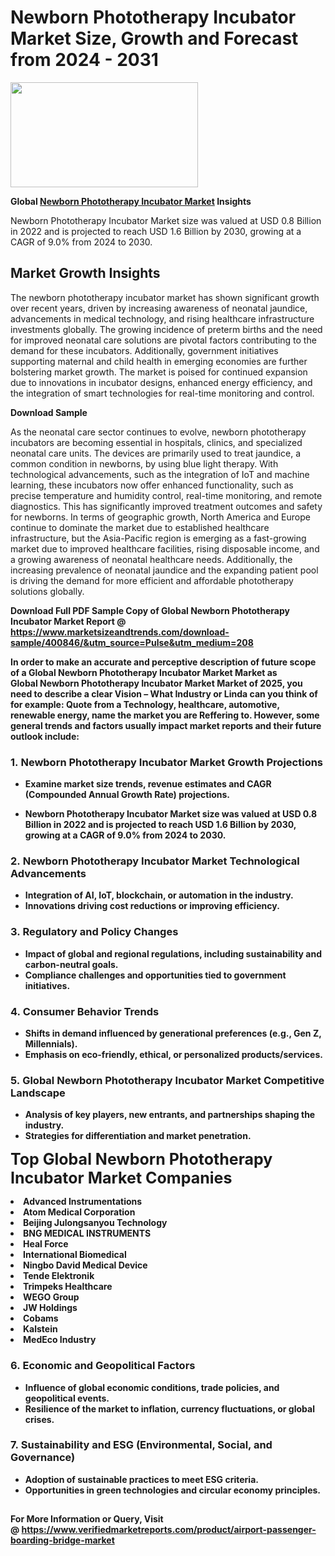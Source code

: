 <H1>Newborn Phototherapy Incubator Market Size, Growth and Forecast from 2024 - 2031</H1><img class="aligncenter size-medium wp-image-584254" src="https://thirdeyenews.in/wp-content/uploads/2024/09/Global-Market-Research-300x168.jpeg" alt="" width="300" height="168" /><p><strong>Global&nbsp;<a href="https://www.marketsizeandtrends.com/download-sample/400846/&amp;utm_source=Pulse&amp;utm_medium=208">Newborn Phototherapy Incubator Market</a> Insights</strong></p><p>Newborn Phototherapy Incubator Market size was valued at USD 0.8 Billion in 2022 and is projected to reach USD 1.6 Billion by 2030, growing at a CAGR of 9.0% from 2024 to 2030.</p><p><h2>Market Growth Insights</h2> <p>The newborn phototherapy incubator market has shown significant growth over recent years, driven by increasing awareness of neonatal jaundice, advancements in medical technology, and rising healthcare infrastructure investments globally. The growing incidence of preterm births and the need for improved neonatal care solutions are pivotal factors contributing to the demand for these incubators. Additionally, government initiatives supporting maternal and child health in emerging economies are further bolstering market growth. The market is poised for continued expansion due to innovations in incubator designs, enhanced energy efficiency, and the integration of smart technologies for real-time monitoring and control.</p> <p><strong>Download Sample</strong></p> <p>As the neonatal care sector continues to evolve, newborn phototherapy incubators are becoming essential in hospitals, clinics, and specialized neonatal care units. The devices are primarily used to treat jaundice, a common condition in newborns, by using blue light therapy. With technological advancements, such as the integration of IoT and machine learning, these incubators now offer enhanced functionality, such as precise temperature and humidity control, real-time monitoring, and remote diagnostics. This has significantly improved treatment outcomes and safety for newborns. In terms of geographic growth, North America and Europe continue to dominate the market due to established healthcare infrastructure, but the Asia-Pacific region is emerging as a fast-growing market due to improved healthcare facilities, rising disposable income, and a growing awareness of neonatal healthcare needs. Additionally, the increasing prevalence of neonatal jaundice and the expanding patient pool is driving the demand for more efficient and affordable phototherapy solutions globally.</p> <p><strong></p><p><span class=""><strong>Download Full PDF Sample Copy of Global Newborn Phototherapy Incubator Market Report</strong> @ <a href="https://www.marketsizeandtrends.com/download-sample/400846/&amp;utm_source=Pulse&amp;utm_medium=208" target="_blank">https://www.marketsizeandtrends.com/download-sample/400846/&amp;utm_source=Pulse&amp;utm_medium=208</a></span></p><p>In order to make an accurate and perceptive description of future scope of a Global&nbsp;Newborn Phototherapy Incubator Market Market as Global&nbsp;Newborn Phototherapy Incubator Market Market of 2025, you need to describe a clear Vision &ndash; What Industry or Linda can you think of for example: Quote from a Technology, healthcare, automotive, renewable energy, name the market you are Reffering to. However, some general trends and factors usually impact market reports and their future outlook include:</p><h3>1.&nbsp;<strong>Newborn Phototherapy Incubator Market Growth Projections</strong></h3><ul><li>Examine market size trends, revenue estimates and CAGR (Compounded Annual Growth Rate) projections.</li><li><p>Newborn Phototherapy Incubator Market size was valued at USD 0.8 Billion in 2022 and is projected to reach USD 1.6 Billion by 2030, growing at a CAGR of 9.0% from 2024 to 2030.</p></li></ul><h3>2.&nbsp;<strong>Newborn Phototherapy Incubator Market Technological Advancements</strong></h3><ul><li>Integration of AI, IoT, blockchain, or automation in the industry.</li><li>Innovations driving cost reductions or improving efficiency.</li></ul><h3>3.&nbsp;<strong>Regulatory and Policy Changes</strong></h3><ul><li>Impact of global and regional regulations, including sustainability and carbon-neutral goals.</li><li>Compliance challenges and opportunities tied to government initiatives.</li></ul><h3>4.&nbsp;<strong>Consumer Behavior Trends</strong></h3><ul><li>Shifts in demand influenced by generational preferences (e.g., Gen Z, Millennials).</li><li>Emphasis on eco-friendly, ethical, or personalized products/services.</li></ul><h3>5.&nbsp;<strong>Global Newborn Phototherapy Incubator Market Competitive Landscape</strong></h3><ul><li>Analysis of key players, new entrants, and partnerships shaping the industry.</li><li>Strategies for differentiation and market penetration.</li></ul><p data-pm-slice="1 1 []"><span style="color: inherit; font-family: inherit; font-size: 25px;">Top Global Newborn Phototherapy Incubator Market Companies</span></p><div class="" data-test-id=""><p><li>Advanced Instrumentations</li><li> Atom Medical Corporation</li><li> Beijing Julongsanyou Technology</li><li> BNG MEDICAL INSTRUMENTS</li><li> Heal Force</li><li> International Biomedical</li><li> Ningbo David Medical Device</li><li> Tende Elektronik</li><li> Trimpeks Healthcare</li><li> WEGO Group</li><li> JW Holdings</li><li> Cobams</li><li> Kalstein</li><li> MedEco Industry</li></p></div><h3>6.&nbsp;<strong>Economic and Geopolitical Factors</strong></h3><ul><li>Influence of global economic conditions, trade policies, and geopolitical events.</li><li>Resilience of the market to inflation, currency fluctuations, or global crises.</li></ul><h3>7.&nbsp;<strong>Sustainability and ESG (Environmental, Social, and Governance)</strong></h3><ul><li>Adoption of sustainable practices to meet ESG criteria.</li><li>Opportunities in green technologies and circular economy principles.</li></ul><h2><strong style="font-size: 14px;">For More Information or Query, Visit @&nbsp;</strong><a style="background-color: #ffffff; font-size: 14px;" href="https://www.marketsizeandtrends.com/report/newborn-phototherapy-incubator-market/" target="_blank">https://www.verifiedmarketreports.com/product/airport-passenger-boarding-bridge-market</a></h2>
